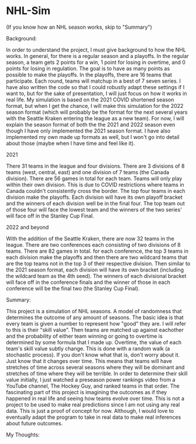 # NHL-Sim

(If you know how an NHL season works, skip to "Summary")

Background:

In order to understand the project, I must give background to how the NHL works. In general, for there is a regular season and a playoffs. In the regular season, a team gets 2 points for a win, 1 point for losing in overtime, and 0 points for losing in regulation. The goal is to have as many points as possible to make the playoffs. In the playoffs, there are 16 teams that participate. Each round, teams will matchup in a best of 7 seven series. I have also written the code so that I could robustly adapt these settings if I want to, but for the sake of presentation, I will just focus on how it works in real life. My simulation is based on the 2021 COVID shortened season format, but when I get the chance, I will make this simulation for the 2022 season format (which will probably be the format for the next several years with the Seattle Kraken entering the league as a new team). For now, I will explain the season format of both the the 2021 and 2022 season even though I have only implemented the 2021 season format. I have also implemented my own made up formats as well, but I won't go into detail about those (maybe when I have time and feel like it). 


  2021
  
There 31 teams in the league and four divisions. There are 3 divisions of 8 teams (west, central, east) and one division of 7 teams (the Canada division). There are 56 games in total for each team. Teams will only play within their own division. This is due to COVID restrictions where teams in Canada couldn't consistently cross the border. The top four teams in each division make the playoffs. Each division will have its own playoff bracket and the winners of each division well be in the final four. The top team out of those four will face the lowest team and the winners of the two series' will face off in the Stanley Cup Final.


  2022 and beyond
  
With the addition of the Seattle Kraken, there are now 32 teams in the league. There are two conferences each consisting of two divisions of 8 teams. There are 82 games in total. for each conference, the top 3 teams in each division make the playoffs and then there are two wildcard teams that are the top teams not in the top 3 of their respective division. Then similar to the 2021 season format, each division will have its own bracket (including the wildcard team as the 4th seed). The winners of each divisional bracket will face off in the conference finals and the winner of those in each conference will be the final two (the Stanley Cup Final).




Summary:


This project is a simulation of NHL seasons. A model of randomness that determines the outcome of any amount of seasons. The basic idea is that every team is given a number to represent how "good" they are. I will refer to this is their "skill value". Then teams are matched up against eachother and the probability of either team winning or going to overtime is determined by some formula that I made up. Overtime, the value of each team's skill value subtly change. This is done with a random walk (a stochastic process). If you don't know what that is, don't worry about it. Just know that it changes over time. This means that teams will have stretches of time across several seasons where they will be dominant and stretches of time where they will be terrible. In order to determine their skill value initially, I just watched a preseason power rankings video from a YouTube channel, The Hockey Guy, and ranked teams in that order. The fascinating part of this project is imagining the outcomes as if they happened in real life and seeing how teams evolve over time. This is not a project to be used to make real predictions since I am not using any real data. This is just a proof of concept for now. Although, I would love to eventually adapt the program to take in real data to make real inferences about future outcomes.



My Thoughts:

